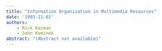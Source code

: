```yaml
---
title: "Information Organization in Multimedia Resources"
date: '1993-11-01'
authors: 
    - Rick Kazman
    - John Kominek
abstract: "(Abstract not available)"
---
```


